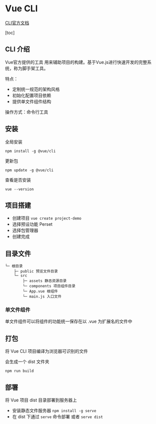 # Vue CLI

[CLI官方文档](https://cli.vuejs.org/zh/)

[toc]

## CLI 介绍

Vue官方提供的工具 用来辅助项目的构建。基于Vue.js进行快速开发的完整系统，称为脚手架工具。

特点：

- 定制统一规范的架构风格
- 初始化配置项目依赖
- 提供单文件组件结构

操作方式：命令行工具

## 安装

全局安装

`npm install -g @vue/cli`

更新包

`npm update -g @vue/cli`

查看是否安装

`vue --version`

## 项目搭建

- 创建项目 `vue create project-demo`
- 选择预设功能 Perset
- 选择包管理器
- 创建完成

## 目录文件

```text
└─ 根目录
    ├─ public 预览文件目录
    └─ src
        ├─ assets 静态资源目录
        └─ components 项目组件目录
        └─ App.vue 根组件
        └─ main.js 入口文件
```

### 单文件组件

单文件组件可以将组件的功能统一保存在以 .vue 为扩展名的文件中

## 打包

将 Vue CLI 项目编译为浏览器可识别的文件

会生成一个 dist 文件夹

`npm run build`

## 部署

将 Vue 项目 dist 目录部署到服务器上

- 安装静态文件服务器 `npm install -g serve`
- 在 dist 下通过 `serve` 命令部署 或者 `serve dist`

